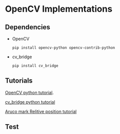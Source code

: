 # OpenCV Implementations

## Dependencies
   - OpenCV
     ```
     pip install opencv-python opencv-contrib-python
     ```
   - cv_bridge
     ```
     pip install cv_bridge
     ```



## Tutorials
  
   [OpenCV python tutorial](https://docs.opencv.org/4.x/d6/d00/tutorial_py_root.html).

   [cv_bridge python tutorial](http://wiki.ros.org/cv_bridge/Tutorials/ConvertingBetweenROSImagesAndOpenCVImagesPython)

   [Aruco mark Relitive position tutorial](https://aliyasineser.medium.com/calculation-relative-positions-of-aruco-markers-eee9cc4036e3)

## Test 



